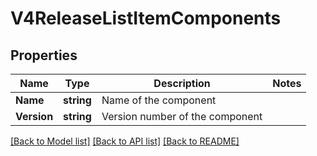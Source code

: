 # V4ReleaseListItemComponents

## Properties

Name | Type | Description | Notes
------------ | ------------- | ------------- | -------------
**Name** | **string** | Name of the component | 
**Version** | **string** | Version number of the component | 

[[Back to Model list]](../README.md#documentation-for-models) [[Back to API list]](../README.md#documentation-for-api-endpoints) [[Back to README]](../README.md)


